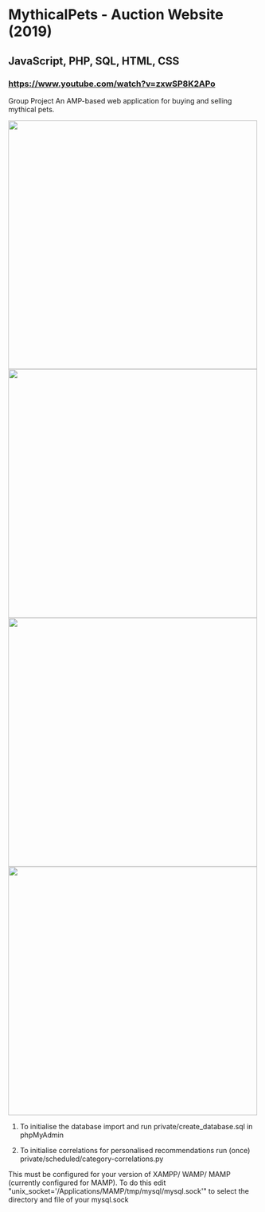 # MythicalPets - Auction Website (2019)
## JavaScript, PHP, SQL, HTML, CSS
### https://www.youtube.com/watch?v=zxwSP8K2APo
Group Project
An AMP-based web application for buying and selling mythical pets.

<img src="https://github.com/JamesDHW/MythicalPets/blob/master/img1.png" width="500">

<img src="https://github.com/JamesDHW/MythicalPets/blob/master/img2.png" width="500">

<img src="https://github.com/JamesDHW/MythicalPets/blob/master/img3.png" width="500">

<img src="https://github.com/JamesDHW/MythicalPets/blob/master/img4.png" width="500">

1) To initialise the database import and run private/create_database.sql in phpMyAdmin

2) To initialise correlations for personalised recommendations run (once) private/scheduled/category-correlations.py

This must be configured for your version of XAMPP/ WAMP/ MAMP (currently configured for MAMP). To do this edit "unix_socket='/Applications/MAMP/tmp/mysql/mysql.sock'" to select the directory and file of your mysql.sock


